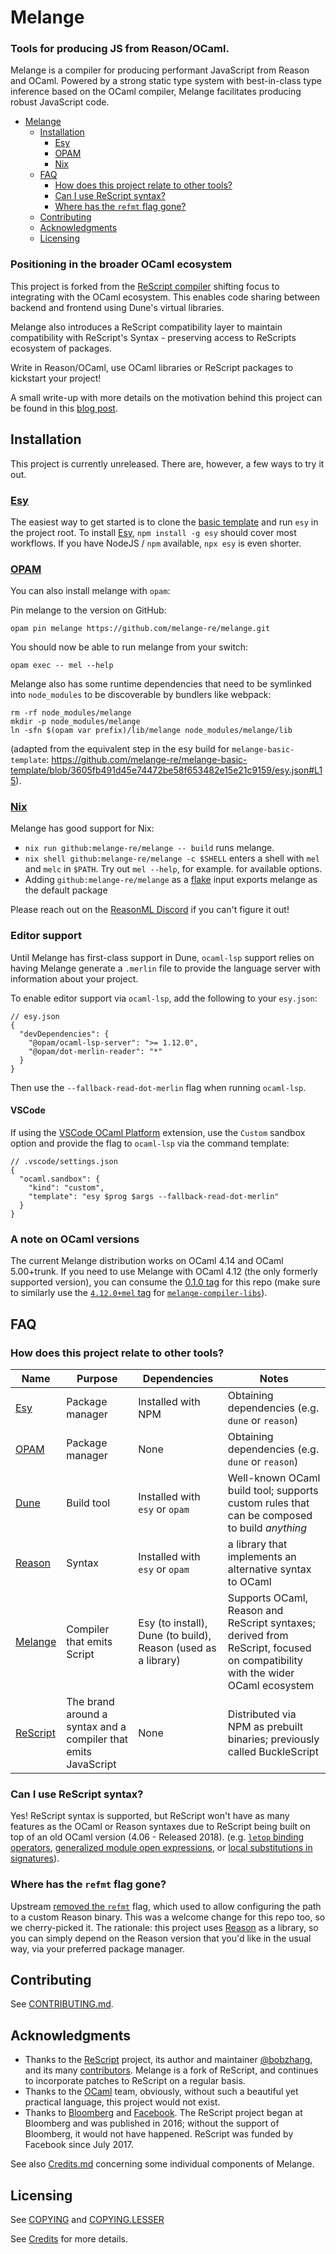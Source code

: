 # Melange

### Tools for producing JS from Reason/OCaml.

Melange is a compiler for producing performant JavaScript from Reason and OCaml.
Powered by a strong static type system with best-in-class type inference based
on the OCaml compiler, Melange facilitates producing robust JavaScript code.

+ [Melange](#melange)
  * [Installation](#installation)
    - [Esy](#esy)
    - [OPAM](#opam)
    - [Nix](#nix)
  * [FAQ](#faq)
    - [How does this project relate to other tools?](#how-does-this-project-relate-to-other-tools)
    - [Can I use ReScript syntax?](#can-i-use-rescript-syntax)
    - [Where has the `refmt` flag gone?](#where-has-the-refmt-flag-gone)
  * [Contributing](#contributing)
  * [Acknowledgments](#acknowledgments)
  * [Licensing](#licensing)

### Positioning in the broader OCaml ecosystem

This project is forked from the
[ReScript compiler](https://github.com/rescript-lang/rescript-compiler/) shifting
focus to integrating with the OCaml ecosystem. This enables code sharing between
backend and frontend using Dune's virtual libraries.

Melange also introduces a ReScript compatibility layer to maintain compatibility
with ReScript's Syntax - preserving access to ReScripts ecosystem of packages.

Write in Reason/OCaml, use OCaml libraries or ReScript packages to kickstart
your project!

A small write-up with more details on the motivation behind this project can be
found in this
[blog post](https://anmonteiro.com/2021/03/on-ocaml-and-the-js-platform/).

## Installation

This project is currently unreleased. There are, however, a few ways to try it
out.

### [Esy](https://esy.sh)

The easiest way to get started is to
clone the [basic template](https://github.com/melange-re/melange-basic-template)
and run `esy` in the project root. To install [Esy](https://esy.sh), `npm
install -g esy` should cover most workflows. If you have NodeJS / `npm`
available, `npx esy` is even shorter.

### [OPAM](https://opam.ocaml.org/)

You can also install melange with `opam`:

Pin melange to the version on GitHub:

    opam pin melange https://github.com/melange-re/melange.git

You should now be able to run melange from your switch:

    opam exec -- mel --help

Melange also has some runtime dependencies that need to be symlinked into `node_modules` to be discoverable by bundlers like webpack:

    rm -rf node_modules/melange
    mkdir -p node_modules/melange
    ln -sfn $(opam var prefix)/lib/melange node_modules/melange/lib

(adapted from the equivalent step in the esy build for `melange-basic-template`: https://github.com/melange-re/melange-basic-template/blob/3605fb491d45e74472be58f653482e15e21c9159/esy.json#L15).

### [Nix](https://nixos.org/learn.html)

Melange has good support for Nix:

- `nix run github:melange-re/melange -- build` runs melange.
- `nix shell github:melange-re/melange -c $SHELL` enters a shell with `mel` and
  `melc` in `$PATH`. Try out `mel --help`, for example.
  for available options.
- Adding `github:melange-re/melange` as a
  [flake](https://nixos.wiki/wiki/Flakes) input exports melange as the default
  package

Please reach out on the [ReasonML Discord](https://discord.gg/reasonml) if you
can't figure it out!

### Editor support

Until Melange has first-class support in Dune, `ocaml-lsp` support relies on
having Melange generate a `.merlin` file to provide the language server with
information about your project.

To enable editor support via `ocaml-lsp`, add the following to your `esy.json`:

```jsonc
// esy.json
{
  "devDependencies": {
    "@opam/ocaml-lsp-server": ">= 1.12.0",
    "@opam/dot-merlin-reader": "*"
  }
}
```

Then use the `--fallback-read-dot-merlin` flag when running `ocaml-lsp`.

#### VSCode

If using the [VSCode OCaml
Platform](https://github.com/ocamllabs/vscode-ocaml-platform) extension, use the
`Custom` sandbox option and provide the flag to `ocaml-lsp` via the command
template:

```jsonc
// .vscode/settings.json
{
  "ocaml.sandbox": {
    "kind": "custom",
    "template": "esy $prog $args --fallback-read-dot-merlin"
  }
}
```

### A note on OCaml versions

The current Melange distribution works on OCaml 4.14 and OCaml 5.00+trunk. If
you need to use Melange with OCaml 4.12 (the only formerly supported version),
you can consume the [0.1.0 tag](https://github.com/melange-re/melange/releases/tag/0.1.0)
for this repo (make sure to similarly use the [`4.12.0+mel` tag](https://github.com/melange-re/melange-compiler-libs/releases/tag/4.12.0%2Bmel)
for [`melange-compiler-libs`](https://github.com/melange-re/melange-compiler-libs)).

## FAQ

### How does this project relate to other tools?

| Name                                   | Purpose                                                        | Dependencies                                                  | Notes                                                                                                                        |
| -------------------------------------- | -------------------------------------------------------------- | ------------------------------------------------------------- | ---------------------------------------------------------------------------------------------------------------------------- |
| [Esy](https://esy.sh)                  | Package manager                                                | Installed with NPM                                            | Obtaining dependencies (e.g. `dune` or `reason`)                                                                             |
| [OPAM](https://opam.ocaml.org)         | Package manager                                                | None                                                          | Obtaining dependencies (e.g. `dune` or `reason`)                                                                             |
| [Dune](https://dune.build/)            | Build tool                                                     | Installed with `esy` or `opam`                                | Well-known OCaml build tool; supports custom rules that can be composed to build _anything_                                  |
| [Reason](https://reasonml.github.io/)  | Syntax                                                         | Installed with `esy` or `opam`                                | a library that implements an alternative syntax to OCaml                                                                     |
| [Melange](https://melange.re)          | Compiler that emits Script                                     | Esy (to install), Dune (to build), Reason (used as a library) | Supports OCaml, Reason and ReScript syntaxes; derived from ReScript, focused on compatibility with the wider OCaml ecosystem |
| [ReScript](https://rescript-lang.org/) | The brand around a syntax and a compiler that emits JavaScript | None                                                          | Distributed via NPM as prebuilt binaries; previously called BuckleScript                                                     |

### Can I use ReScript syntax?

Yes! ReScript syntax is supported, but ReScript won't have as many features as
the OCaml or Reason syntaxes due to ReScript being built on top of an old OCaml
version (4.06 - Released 2018).
(e.g. [`letop` binding operators](https://github.com/ocaml/ocaml/pull/1947),
[generalized module open expressions](https://github.com/ocaml/ocaml/pull/2147),
or [local substitutions in signatures](https://github.com/ocaml/ocaml/pull/2122)).

### Where has the `refmt` flag gone?

Upstream [removed the `refmt`](https://github.com/rescript-lang/rescript-compiler/pull/4998/commits/be9b1add647859d595dc2e2cbd5552ca246d1df9)
flag, which used to allow configuring the path to a custom Reason binary. This
was a welcome change for this repo too, so we cherry-picked it. The rationale:
this project uses [Reason](https://github.com/reasonml/reason) as a library,
so you can simply depend on the Reason version that you'd like in the usual way,
via your preferred package manager.

## Contributing

See [CONTRIBUTING.md](CONTRIBUTING.md).

## Acknowledgments

* Thanks to the [ReScript](https://github.com/rescript-lang/rescript-compiler)
  project, its author and maintainer [@bobzhang](https://github.com/bobzhang),
  and its many
  [contributors](https://github.com/rescript-lang/rescript-compiler/graphs/contributors).
  Melange is a fork of ReScript, and continues to incorporate patches to
  ReScript on a regular basis.
* Thanks to the [OCaml](https://ocaml.org) team, obviously, without such a
  beautiful yet practical language, this project would not exist.
* Thanks to [Bloomberg](https://www.techatbloomberg.com) and
  [Facebook](https://github.com/facebook/). The ReScript project began at
  Bloomberg and was published in 2016; without the support of Bloomberg, it
  would not have happened. ReScript was funded by Facebook since July 2017.

See also [Credits.md](./Credits.md) concerning some individual components of
Melange.

## Licensing

See [COPYING](./COPYING) and [COPYING.LESSER](./COPYING.LESSER)

See [Credits](./Credits.md) for more details.
